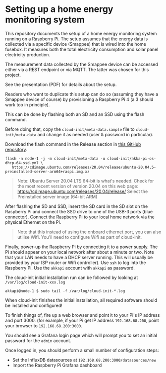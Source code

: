 # Setting up a home energy monitoring system

This repository documents the setup of a home energy monitoring system running
on a Raspberry Pi. The setup assumes that the energy data is collected via a
specific device (Smappee) that is wired into the home fusebox. It measures both
the total electricity consumption and solar panel electricity production.

The measurement data collected by the Smappee device can be accessed either via
a REST endpoint or via MQTT. The latter was chosen for this project.

See the presentation (PDF) for details about the setup.

Readers who want to duplicate this setup can do so (assuming they have a Smappee
device of course) by provisioning a Raspberry Pi 4 (a 3 should work too in principle).

This can be done by flashing both an SD and an SSD using the flash command.

Before doing that, copy the `cloud-init/meta-data.sample` file to `cloud-init/meta-data`
and change it as needed (user & password in particular).

Download the flash command in the Release section in [this GitHub repository](https://github.com/eloots/flash).

```
flash -n node-1 -j -m cloud-init/meta-data -u cloud-init/akka-pi-os-dhcp-64-ssd.yml \
   https://cdimage.ubuntu.com/releases/20.04/release/ubuntu-20.04.5-preinstalled-server-arm64+raspi.img.xz
```

> Note: Ubuntu Server 20.04 LTS 64-bit is what's needed. Check for the most recent version
> of version 20.04 on this web page: https://cdimage.ubuntu.com/releases/20.04/release/
> Select the Preinstalled server image (64-bit ARM)

After flashing the SD and SSD, insert the SD card in the SD slot on the Raspberry Pi and
connect the SSD drive to one of the USB-3 ports (blue connector). Connect the Raspberry Pi
to your local home network via the physical Ethernet on the Pi.

> Note that this instead of using the onboard ethernet port, you can also utilise Wifi.
> You'll need to configure Wifi as part of cloud-init.

Finally, power-up the Raspberry Pi by connecting it to a power supply. The Pi should
appear on your local network after about a minute or two. Note that your LAN needs to
have a DHCP server running. This will usually be provided by your ISP router or Wifi
controller). Use `ssh` to log into the Raspberry Pi. Use the `akkapi` account with `akkapi` as password.

The cloud-init initial installation run can be followed by looking at `/var/log/cloud-init-xxx.log`

```
akkapi@node-1 $ sudo tail -f /var/log/cloud-init-*.log
```

When cloud-init finishes the initial installation, all required software should be
installed and configured!

To finish things of, fire up a web browser and point it to your Pi's IP address and port 3000. (for example, if your Pi get IP address `192.168.68.200`, point your browser to 
`192.168.68.200:3000`.

You should see a Grafana login page which will prompt you to set an initial password
for the `admin` account.

Once logged in, you should perform a small number of configuration steps:

- Set the InfluxDB datasources at `192.168.68.200:3000/datasources/new`
- Import the Raspberry Pi Grafana dashboard 